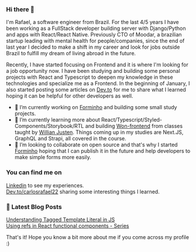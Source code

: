 ### Hi there 👋

I'm Rafael, a software engineer from Brazil. For the last 4/5 years I have been working as a FullStack developer building server with Django/Python and apps with React/React Native. Previously CTO of Moodar, a brazilian startup leading with mental health for people/companies, since the end of last year I decided to make a shift in my career and look for jobs outside Brazil to fulfill my dream of living abroad in the future.

Recently, I have started focusing on Frontend and it is where I'm looking for a job opportunity now. I have been studying and building some personal projects with React and Typescript to deepen my knowledge in these technologies and specialize me as a Frontend. In the beginning of January, I also started posting some articles on [Dev.to](https://dev.to/carlosrafael22) for me to share what I learned hoping it can be helpful for other developers as well.

- 🔭 I’m currently working on [Forminho](https://github.com/CarlosRafael22/forminho) and building some small study projects.
- 🌱 I’m currently learning more about React/Typescript/Styled-Components/Storybook/RTL and building [Won-frontend](https://github.com/CarlosRafael22/won-frontend) from classes taught by [Willian Justen](https://github.com/willianjusten). Things coming up in my studies are Next.JS, GraphQL and Strapi, all covered in the course.
- 👯 I’m looking to collaborate on open source and that's why I started [Forminho](https://github.com/CarlosRafael22/forminho) hoping that I can publish it in the future and help developers to make simple forms more easily.

### You can find me on
[Linkedin](https://www.linkedin.com/in/carlos-rafael-leit%C3%A3o-a71672110/) to see my experiences. <br>
[Dev.to/carlosrafael22](https://dev.to/carlosrafael22) sharing some interesting things I learned. <br>

### 📕 Latest Blog Posts
[Understanding Tagged Template Literal in JS](https://dev.to/carlosrafael22/understanding-tagged-template-literal-in-js-49p7) <br>
[Using refs in React functional components - Series](https://dev.to/carlosrafael22/series/10683)

That's it! Hope you know a bit more about me if you come across my profile :)
<!---
- 🤔 I’m looking for help with ...
- 💬 Ask me about ...
- 📫 How to reach me: ...
- 😄 Pronouns: ...
- ⚡ Fun fact: ...
--->
